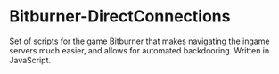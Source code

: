 # Bitburner-DirectConnections
Set of scripts for the game Bitburner that makes navigating the ingame servers much easier, and allows for automated backdooring. Written in JavaScript.

